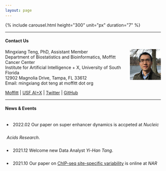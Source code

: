 ```yaml
---
layout: page
---
```


{% include carousel.html height="300" unit="px" duration="7" %}

---

#### Contact Us

<!-- {% include JB/setup %} -->

Mingxiang Teng, PhD, 
<img style="float: right;width:100px;height:100px;" 
src="/assets/themes/twitter/bootstrap/img/jamaicapond.jpg"> 
Assistant Member <br>
Department of Biostatistics and Bioinformatics, Moffitt Cancer Center <br>
Institute for Artificial Intelligence + X, University of South Florida <br>
12902 Magnolia Drive, Tampa, FL 33612 <br>
Email: mingxiang dot teng at moffitt dot org

[Moffitt](https://moffitt.org/research-science/researchers/mingxiang-teng) |
[USF AI+X](https://aix.eng.usf.edu/members.html) |
[Twitter](https://twitter.com/mingxiangteng) |
[GitHub](https://github.com/tenglab)

---

#### News & Events

<div style="height:150px;line-height:3em;overflow:scroll;padding:5px;"> 

<li>2022.02 Our paper on super enhancer dynamics is accpeted at <em>Nucleic Acids Research</em>.</li>
<li>2021.12 Welcome new Data Analyst <em>Yi-Han Tang</em>.</li>
<li>2021.10 Our paper on <a href="https://doi.org/10.1093/nargab/lqab098">ChIP-seq site-specific variability</a> 
	   is online at <em>NAR Genomics and Bioinformatics</em>.</li>
<li>2020.12 Welcome new Postdoc <em>Xiang Liu</em>.</li>
<li>2020.12 Our paper on <a href="https://doi.org/10.1038/s41467-020-20136-w">enhancer connectome in PEL cancers</a>
	   is online at <em>Nature Communications</em>.</li>
<li>2020.04 Our paper on <a href="https://doi.org/10.1016/j.molcel.2020.03.025">MYC roles in EBV lytic switch</a>
	   is online at <em>Molecular Cell</em>.</li>
<li>2019.06 Our paper on <a href="https://doi.org/10.1128/JVI.00226-19">gene profiles under EBV infection</a>
	   is online at <em>Journal of Virology</em>.</li>

</div>
